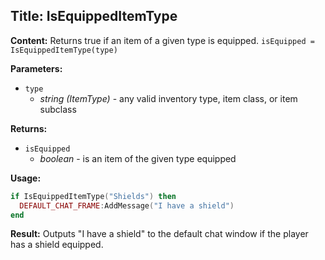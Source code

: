 ## Title: IsEquippedItemType

**Content:**
Returns true if an item of a given type is equipped.
`isEquipped = IsEquippedItemType(type)`

**Parameters:**
- `type`
  - *string (ItemType)* - any valid inventory type, item class, or item subclass

**Returns:**
- `isEquipped`
  - *boolean* - is an item of the given type equipped

**Usage:**
```lua
if IsEquippedItemType("Shields") then
  DEFAULT_CHAT_FRAME:AddMessage("I have a shield")
end
```
**Result:**
Outputs "I have a shield" to the default chat window if the player has a shield equipped.